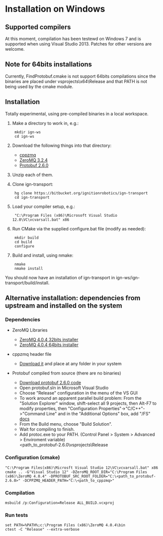# Installation on Windows

## Supported compilers

At this moment, compilation has been testewd on Windows 7 and is supported 
when using Visual Studio 2013. Patches for other versions are welcome.

## Note for 64bits installations

Currently, FindProtobuf.cmake is not support 64bits compilations since the
binaries are placed under vsprojects\x64\Release and that PATH is not being
used by the cmake module.

## Installation

Totally experimental, using pre-compiled binaries in a local workspace.

1. Make a directory to work in, e.g.:

        mkdir ign-ws
        cd ign-ws

1. Download the following things into that directory:

    - [cppzmq](http://packages.osrfoundation.org/win32/deps/cppzmq-noarch.zip)
    - [ZeroMQ 3.2.4](http://packages.osrfoundation.org/win32/deps/zeromq-3.2.4-x86.zip)
    - [Protobuf 2.6.0](http://packages.osrfoundation.org/win32/deps/protobuf-2.6.0-win32-vc12.zip)

1. Unzip each of them.

1. Clone ign-transport:

        hg clone https://bitbucket.org/ignitionrobotics/ign-transport
        cd ign-transport

1. Load your compiler setup, e.g.:

        "C:\Program Files (x86)\Microsoft Visual Studio 12.0\VC\vcvarsall.bat" x86

1. Run CMake via the supplied configure.bat file (modify as needed):

        mkdir build
        cd build
        configure

1. Build and install, using nmake:
 
        nmake
        nmake install

You should now have an installation of ign-transport in ign-ws/ign-transport/build/install.

## Alternative installation: dependencies from upstream and installed on the system

### Dependencies

 - ZeroMQ Libraries
    - [ZeroMQ 4.0.4 32bits installer](http://miru.hk/archive/ZeroMQ-4.0.4~miru1.0-x86.exe)
    - [ZeroMQ 4.0.4 64bits installer](http://miru.hk/archive/ZeroMQ-4.0.4~miru1.0-x64.exe)

 - cppzmq header file
    - [Download it](https://github.com/zeromq/cppzmq) and place at any folder in your system
 
 - Protobuf compiled from source (there are no binaries)
    - [Download protobuf 2.6.0 code](https://protobuf.googlecode.com/svn/rc/protobuf-2.6.0.zip)
    - Open protobuf.sln in Microsoft Visual Studio
    - Choose "Release" configuration in the menu of the VS GUI
    - To work around an apparent parallel build problem: From the "Solution Explorer" window, shift-select all 9 projects, then Alt-F7 to modify properties, then "Configuration Properties"->"C/C++"->"Command Line" and in the "Additional Options" box, add "/FS" [docs](http://msdn.microsoft.com/en-us/library/dn502518.aspx)
    - From the Build menu, choose "Build Solution". 
    - Wait for compiling to finish.
    - Add protoc.exe to your PATH. (Control Panel > System > Advanced > Enviroment variable)    
      <path_to_protobuf-2.6.0\vsprojects\Release

### Configuration (cmake)

    "C:\Program Files(x86)\Microsft Visual Studio 12\VC\vcvarsall.bat" x86
    cmake .. -G"Visual Studio 12" -DZeroMQ_ROOT_DIR="C:\Program Files (x86)\ZeroMQ 4.0.4" -DPROTOBUF_SRC_ROOT_FOLDER="C:\<path_to_protobuf-2.6.0>" -DCPPZMQ_HEADER_PATH="C:\<path_to_cppzmq>"

### Compilation
 
    msbuild /p:Configuration=Release ALL_BUILD.vcxproj

### Run tests

    set PATH=%PATH%;c:\Program Files (x86)\ZeroMQ 4.0.4\bin
    ctest -C "Release" --extra-verbose
